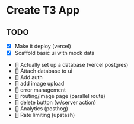 # Create T3 App

## TODO
- [x] Make it deploy (vercel)
- [x] Scaffold basic ui with mock data
- [] Actually set up a database (vercel postgres)
- [] Attach database to ui
- [] Add auth
- [] add image upload
- [] error management
- [] routing/image page (parallel route)
- [] delete button (w/server action)
- [] Analytics (posthog)
- [] Rate limiting (upstash)